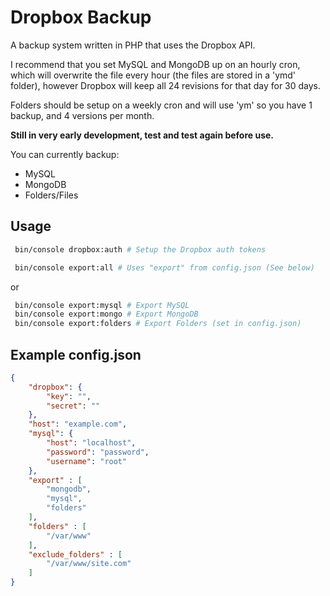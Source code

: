 Dropbox Backup
======

A backup system written in PHP that uses the Dropbox API.

I recommend that you set MySQL and MongoDB up on an hourly cron, which will overwrite the file every hour (the files are stored in a 'ymd' folder), however Dropbox will keep all 24 revisions for that day for 30 days. 

Folders should be setup on a weekly cron and will use 'ym' so you have 1 backup, and 4 versions per month.

**Still in very early development, test and test again before use.**

You can currently backup:
 - MySQL
 - MongoDB
 - Folders/Files

## Usage
```bash
 bin/console dropbox:auth # Setup the Dropbox auth tokens
```

```bash
 bin/console export:all # Uses "export" from config.json (See below)
```

or

```bash
 bin/console export:mysql # Export MySQL
 bin/console export:mongo # Export MongoDB
 bin/console export:folders # Export Folders (set in config.json)
```

## Example config.json
```json
{
    "dropbox": {
        "key": "",
        "secret": ""
    },
    "host": "example.com",
    "mysql": {
        "host": "localhost",
        "password": "password",
        "username": "root"
    },
    "export" : [
        "mongodb",
        "mysql",
        "folders"
    ],
    "folders" : [
        "/var/www"
    ],
    "exclude_folders" : [
        "/var/www/site.com"
    ]
}
```

